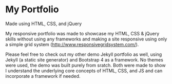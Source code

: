 # My Portfolio

Made using HTML, CSS, and jQuery

My responsive portfolio was made to showcase my HTML, CSS & jQuery skills without using any frameworks and making a site responsive using only a simple grid system (http://www.responsivegridsystem.com/).

Please feel free to check out my other demo Jekyll portfolio as well, using Jekyll (a static site generator) and Bootstrap 4 as a framework. No themes were used, the demo was built purely from sratch. Both were made to show I understand the underlying core concepts of HTML, CSS, and JS and can incorporate a framework if needed.
